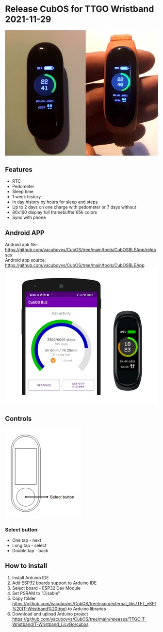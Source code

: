 # Release CubOS for TTGO Wristband 2021-11-29

<img alt="CubOS onM5StickC view" src="images\image_photo.png" max-width="600">

## Features
* RTC
* Pedometer
* Sleep time
* 1 week history
* In day history by hours for sleep and steps
* Up to 2 days on one charge with pedometer or 7 days without
* 80x160 display full framebuffer 65k colors
* Sync with phone

## Android APP
Android apk file: https://github.com/yacubovvs/CubOS/tree/main/tools/CubOSBLEApp/releases <br>
Android app source: https://github.com/yacubovvs/CubOS/tree/main/tools/CubOSBLEApp
<img alt="CubOS android app screenshot" src="images\screenshots\android_app_screenshot.png" max-width="600">

## Controls
<img alt="CubOS onM5StickC view" src="images\ttgo_wristband_scheme.png" width="250">

### Select button
* One tap - next
* Long tap - select
* Double tap - back

## How to install
1. Install Arduino IDE
2. Add ESP32 boards support to Arduino IDE
3. Select board - ESP32 Dev Module
4. Set PSRAM to "Disable"
5. Copy folder https://github.com/yacubovvs/CubOS/tree/main/external_libs/TFT_eSPI%20(T-Wristband%20ttgo) to Arduino libraries
6. Download and upload Arduino project https://github.com/yacubovvs/CubOS/tree/main/releases/TTGO_T-Wristband/T-Wristband_LiLyGo/cubos
